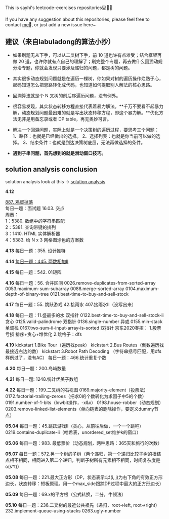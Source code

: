 This is sayhi's leetcode-exercises repositories💻🎈🥇

If you have any suggestion about this repositories, please feel free to contact [me](mailto:zqws1018@gmail.com)💬, or just add a new issue here~

## 建议（来自labuladong的算法小抄）
* 如果刷题无从下手，可以从二叉树下手，前 10 道也许有点难受；结合框架再做 20 道，也许你就有点自己的理解了；刷完整个专题，再去做什么回溯动规分治专题，你就会发现只要涉及递归的问题，都是树的问题。

* 其实很多动态规划问题就是在遍历一棵树，你如果对树的遍历操作烂熟于心，起码知道怎么把思路转化成代码，也知道如何提取别人解法的核心思路。

* 回溯算法就是个 N 叉树的前后序遍历问题，没有例外。

* 很容易发现，其实状态转移方程直接代表着暴力解法。**千万不要看不起暴力解，动态规划问题最困难的就是写出状态转移方程，即这个暴力解。**优化方法无非是用备忘录或者 DP table，再无奥妙可言。

* 解决一个回溯问题，实际上就是一个决策树的遍历过程，要思考三个问题：
1、路径：也就是已经做出的选择。
2、选择列表：也就是你当前可以做的选择。
3、结束条件：也就是到达决策树底层，无法再做选择的条件。

* **遇到子串问题，首先想到的就是滑动窗口技巧。**


## solution analysis conclusion
solution analysis look at this -> [solution analysis](./tijie)

**4.12**

[887. 鸡蛋掉落](./tijie/887_鸡蛋掉落.md)\
每日一题：面试题 16.03. 交点\
周赛：\
1：5380. 数组中的字符串匹配\
2：5381. 查询带键的排列\
3：1410. HTML 实体解析器\
4：5383. 给 N x 3 网格图涂色的方案数

**4.13**
每日一题：355. 设计推特

**4.14**
[每日一题：445. 两数相加II](./tijie/445_两数相加II.md)

**4.15**
每日一题：542. 01矩阵

**4.16**
每日一题：56. 合并区间
0026.remove-duplicates-from-sorted-array
0053.maximum-sum-subarray
0088.merge-sorted-array
0104.maximum-depth-of-binary-tree
0121.best-time-to-buy-and-sell-stock

**4.17**
每日一题：55. 跳跃游戏
42.接雨水
407.接雨水II（没写出来）

**4.18**
每日一题：11.盛最多的水 双指针
0122.best-time-to-buy-and-sell-stock-ii 贪心
0125.valid-palindrome 双指针
0136.single-number 异或
0155.min-stack 单调栈
0167.two-sum-ii-input-array-is-sorted 双指针
京东2020春招：
1.股票亏损 排序+贪心+堆优化
2.跳格子：dfs

**4.19**
kickstart 1.Bike Tour（遍历找peak）
kickstart 2.Bus Routes（倒数遍历找最接近右边的数）
kickstart 3.Robot Path Decoding （字符串括号匹配，用dfs样例过了，没有AC）
每日一题：466.统计重复个数

**4.20**
每日一题：200.岛屿数量

**4.21**
每日一题: 1248.统计优美子数组

**4.22**
每日一题：199.二叉树的右视图
0169.majority-element（投票法）
0172.factorial-trailing-zeroes（把求0的个数转化为求因子中5的个数）
0191.number-of-1-bits（lowbit操作，-x&x）
0198.house-robber（动态规划）
0203.remove-linked-list-elements（单向链表的删除操作，要定义dummy节点）

**05.04**
每日一题：45.跳跃游戏II（贪心，从前往后做，一个一个跳吧）
0219.contains-duplicate-ii（哈希表，unordered_set维护k的窗口）

**05.06**
每日一题：983. 最低票价（动态规划，两种思路：365天和旅行的次数）

**05.07**
每日一题：572.另一个树的子树（两个递归，第一个递归比较子树的根结点相不相同，相同进入第二个递归，判断子树所有元素相不相同，时间复杂度是o(s*t)）

**05.08**
每日一题：221.最大正方形（DP，状态表示:以(i, j)为右下角的有效正方形边长，状态转移：短板原理。用一个max_side跟踪DP过程中最大的正方形边长）

**05.09**
每日一题：69.x的平方根（公式转换，二分，牛顿法）

**05.10**
每日一题：236.二叉树的最近公共祖先（递归，root->left, root->right）
232.implement-queue-using-stacks
0263.ugly-number

